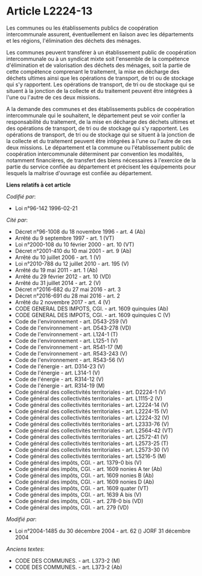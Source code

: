 # Article L2224-13

Les communes ou les établissements publics de coopération intercommunale assurent, éventuellement en liaison avec les
départements et les régions, l'élimination des déchets des ménages.

Les communes peuvent transférer à un établissement public de coopération intercommunale ou à un syndicat mixte soit
l'ensemble de la compétence d'élimination et de valorisation des déchets des ménages, soit la partie de cette compétence
comprenant le traitement, la mise en décharge des déchets ultimes ainsi que les opérations de transport, de tri ou de
stockage qui s'y rapportent. Les opérations de transport, de tri ou de stockage qui se situent à la jonction de la collecte
et du traitement peuvent être intégrées à l'une ou l'autre de ces deux missions.

A la demande des communes et des établissements publics de coopération intercommunale qui le souhaitent, le département peut
se voir confier la responsabilité du traitement, de la mise en décharge des déchets ultimes et des opérations de transport,
de tri ou de stockage qui s'y rapportent. Les opérations de transport, de tri ou de stockage qui se situent à la jonction de
la collecte et du traitement peuvent être intégrées à l'une ou l'autre de ces deux missions. Le département et la commune ou
l'établissement public de coopération intercommunale déterminent par convention les modalités, notamment financières, de
transfert des biens nécessaires à l'exercice de la partie du service confiée au département et précisent les équipements pour
lesquels la maîtrise d'ouvrage est confiée au département.

**Liens relatifs à cet article**

_Codifié par_:

  - Loi n°96-142 1996-02-21

_Cité par_:

  - Décret n°96-1008 du 18 novembre 1996 - art. 4 (Ab)
  - Arrêté du 9 septembre 1997 - art. 1 (VT)
  - Loi n°2000-108 du 10 février 2000 - art. 10 (VT)
  - Décret n°2001-410 du 10 mai 2001 - art. 9 (Ab)
  - Arrêté du 10 juillet 2006 - art. 1 (V)
  - Loi n°2010-788 du 12 juillet 2010 - art. 195 (V)
  - Arrêté du 19 mai 2011 - art. 1 (Ab)
  - Arrêté du 29 février 2012 - art. 10 (VD)
  - Arrêté du 31 juillet 2014 - art. 2 (V)
  - Décret n°2016-682 du 27 mai 2016 - art. 3
  - Décret n°2016-691 du 28 mai 2016 - art. 2
  - Arrêté du 2 novembre 2017 - art. 4 (V)
  - CODE GENERAL DES IMPOTS, CGI. - art. 1609 quinquies (Ab)
  - CODE GENERAL DES IMPOTS, CGI. - art. 1609 quinquies C (V)
  - Code de l'environnement - art. D543-259 (V)
  - Code de l'environnement - art. D543-278 (VD)
  - Code de l'environnement - art. L124-1 (T)
  - Code de l'environnement - art. L125-1 (V)
  - Code de l'environnement - art. R541-17 (M)
  - Code de l'environnement - art. R543-243 (V)
  - Code de l'environnement - art. R543-56 (V)
  - Code de l'énergie - art. D314-23 (V)
  - Code de l'énergie - art. L314-1 (V)
  - Code de l'énergie - art. R314-12 (V)
  - Code de l'énergie - art. R314-19 (M)
  - Code général des collectivités territoriales - art. D2224-1 (V)
  - Code général des collectivités territoriales - art. L1115-2 (V)
  - Code général des collectivités territoriales - art. L2224-14 (V)
  - Code général des collectivités territoriales - art. L2224-15 (V)
  - Code général des collectivités territoriales - art. L2224-32 (V)
  - Code général des collectivités territoriales - art. L2333-76 (V)
  - Code général des collectivités territoriales - art. L2564-42 (VT)
  - Code général des collectivités territoriales - art. L2572-41 (V)
  - Code général des collectivités territoriales - art. L2573-25 (T)
  - Code général des collectivités territoriales - art. L2573-30 (V)
  - Code général des collectivités territoriales - art. L5216-5 (M)
  - Code général des impôts, CGI. - art. 1379-0 bis (V)
  - Code général des impôts, CGI. - art. 1609 nonies A ter (Ab)
  - Code général des impôts, CGI. - art. 1609 nonies B (Ab)
  - Code général des impôts, CGI. - art. 1609 nonies D (Ab)
  - Code général des impôts, CGI. - art. 1609 quater (VT)
  - Code général des impôts, CGI. - art. 1639 A bis (V)
  - Code général des impôts, CGI. - art. 278-0 bis (VD)
  - Code général des impôts, CGI. - art. 279 (VD)

_Modifié par_:

  - Loi n°2004-1485 du 30 décembre 2004 - art. 62 () JORF 31 décembre 2004

_Anciens textes_:

  - CODE DES COMMUNES. - art. L373-2 (M)
  - CODE DES COMMUNES. - art. L373-2 (Ab)
